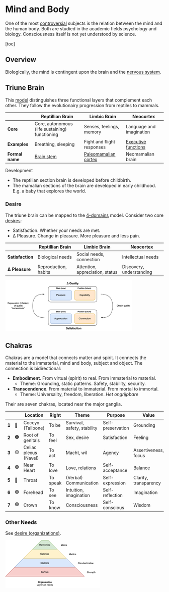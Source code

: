 # Mind and Body

One of the most [controversial](https://en.wikipedia.org/wiki/Mind%E2%80%93body_problem) subjects is the relation between the mind and the human body. Both are studied in the academic fields psychology and biology. Consciousness itself is not yet understood by science.

[toc]

## Overview

Biologically, the mind is contingent upon the brain and the [nervous system](nervous-system.md). 



## Triune Brain

This [model](https://en.wikipedia.org/wiki/Triune_brain) distinguishes three functional layers that complement each other. They follow the evolutionairy progression from reptiles to mammals.

|                 | Reptillian Brain                                      | Limbic Brain                                                 | Neocortex                                                    |
| --------------- | ----------------------------------------------------- | ------------------------------------------------------------ | ------------------------------------------------------------ |
| **Core**        | Core, autonomous (life sustaining) functioning        | Senses, feelings, memory                                     | Language and imagination                                     |
| **Examples**    | Breathing, sleeping                                   | Fight and flight responses                                   | [Executive functions](https://en.wikipedia.org/wiki/Executive_functions) |
| **Formal name** | [Brain stem](https://en.wikipedia.org/wiki/Brainstem) | [Paleomamalian cortex](https://en.wikipedia.org/wiki/Limbic_system) | Neomamalian brain                                            |

Development

- The reptilian section brain is developed before childbirth.
- The mamalian sections of the brain are developed in early childhood. E.g. a baby that explores the world.



### Desire

The triune brain can be mapped to the [4-domains](../metaphysics/domains.md) model. Consider two core [desires](../subjects/desire.md):

- Satisfaction. Whether your needs are met.
- Δ Pleasure. Change in pleasure. More pleasure and less pain.

|                  | Reptillian Brain     | Limbic Brain                    | Neocortex                |
| ---------------- | -------------------- | ------------------------------- | ------------------------ |
| **Satisfaction** | Biological needs     | Social needs, connection        | Intellectual needs       |
| **Δ Pleasure**   | Reproduction, habits | Attention, appreciation, status | Discovery, understanding |

<img src="../img/desire-satisfaction.png" alt="desire-satisfaction" style="width:80%;" />



## Chakras

Chakras are a model that connects matter and spirit. It connects the material to the immaterial, mind and body, subject and object. The connection is bidirectional:

- **Embodiment**. From virtual (spirit) to real. From immaterial to material.
  - Theme: Grounding, static patterns. Safety, stability, security.
- **Transcendence**. From material to immaterial. From mortal to immortal.
  - Theme: Universality, freedom, liberation. *Het ongrijpbare*



Their are seven chakras, located near the major ganglia.

|       |      | Location              | Right    | Theme                       | Purpose           | Value                 | Demon       |
| ----- | ---- | --------------------- | -------- | --------------------------- | ----------------- | --------------------- | ----------- |
| **1** | 🔴    | Coccyx (Tailbone)     | To be    | Survival, safety, stability | Self-preservation | Grounding             | Fear        |
| **2** | 🟠    | Root of genitals      | To feel  | Sex, desire                 | Satisfaction      | Feeling               | Guilt       |
| **3** | 🟡    | Celiac plexus (Navel) | To act   | Macht, *wil*                | Agency            | Assertiveness, focus  | Shame       |
| **4** | 🟢    | Near Heart            | To love  | Love, relations             | Self-acceptance   | Balance               | Sadness     |
| **5** | 🔵    | Throat                | To speak | (Verbal) Communication      | Self-expression   | Clarity, transparency | Lies        |
| **6** | 🟣    | Forehead              | To see   | Intuition, imagination      | Self-reflection   | Imagination           | Illusion    |
| **7** | 🟣    | Crown                 | To know  | Consciousness               | Self-conscious    | Wisdom                | Attachement |



### Other Needs

See [desire (organizations)](systems/desire.md).

<img src="../img/pyramid-organiational-desire.png" alt="organiational-desire" style="width:60%;" />
